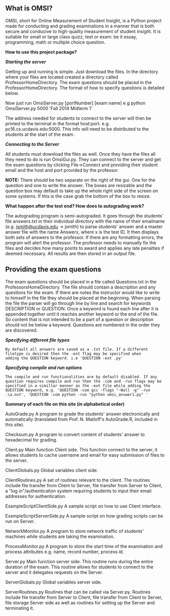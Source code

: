 
<h2>What is OMSI?</h2>

OMSI, short for Online Measurement of Student Insight, is a Python project made for conducting and grading examinations in a manner that is
both secure and conducive to high-quality measurement of student insight. It is suitable for small or large class quizz, test or exam:
be it essay, programming, math or multiple choice question.

<b>How to use this project package?</b>

<b><i>Starting the server</i></b>

Getting up and running is simple. Just download the files. In the directory where your files are located created a directory called ProfessorHomeDirectory. The exam questions should be placed in the ProfessorHomeDirectory. The format of how to specify questions is detailed below. 

Now just run OmsiServer.py [portNumber] [exam name] e.g python OmsiServer.py 5000 'Fall 2014 Midterm 1'

The address needed for students to connect to the server will then be printed to the terminal in the format host:port. e.g. pc16.cs.ucdavis.edu:5000. This info will need to be distributed to the students at the start of the exam. 

<b><i>Connecting to the Server</i></b>

All students must download the files as well. Once they have the files all they need to do is run OmsiGui.py. They can connect to the server and get the exam questions by clicking File->Connect and providing their student email and the host and port provided by the professor.

<b>NOTE:</b> There should be two separate on the right of the gui. One for the question and one to write the answer. The boxes are resizable and the question box may default to take up the whole right side of the screen on some systems. If this is the case grab the bottom of the box to resize.

<b>What happen after the test end? How does to autograding work?</b>

The autograding program is semi-autograded. It goes through the students' file answers.txt in their individual directory with the name of
their emailname (e.g. jsmith@ucdavis.edu -> jsmith) to parse students' answer and a master answer file with the name Answerx, where x is
the test ID. It then displays both sets of answers to the professor. If there are any formatting errors, the program will alert the
professor. The professor needs to manually fix the files and decides how many points to award and applies any
late penalties if deemed necessary. All results are then stored in an output file.


<h2>Providing the exam questions</h2>

  The exam questions should be placed in a file called Questions.txt in the ProfessorsHomeDirectory. The file should contain a description and any questions for the exam. If there are notes the instructor would like to write to himself in the file they should be placed at the beginning. When parsing the file the parser will go through line by line and search for keywords DESCRIPTION or QUESTION. Once a keyword is found each line after it is appended together until it reaches another keyword or the end of the file. So content that is not intended to be a part of a question or description should not be below a keyword. Questions are numbered in the order they are discovered.
  
  <b><i>Specifying different file types</i></b>
  
    By default all answers are saved as a .txt file. If a different filetype is desired then the -ext flag may be specified when 
    adding the QUESTION keyword. i.e 'QUESTION -ext .py'
    
  <b><i>Specifying compile and run options</i></b>
  
    The compile and run functionalities are by default disabled. If any question requires compile and run then the -com and -run flags may be specified in a simillar manner as the -ext file while adding the QUESTION keyword, e.g. 'QUESTION -com gcc -flags "-Wall -g" -run .\a.out', 'QUESTION -com python -run "python omsi_answer1.py" '
    
    
<b>Summary of each file on this site (in alphabetical order)</b>

AutoGrade.py
A program to grade the students' answer electronically and automatically (translated from Prof. N. Matloff's AutoGrade.R, included in this site).

Checksum.py
A program to convert content of students' answer to hexadecimal for grading.

Client.py
Main function Client side. This function connect to the server, it allows students to cache username and email for easy submission of files to the server.

ClientGlobals.py
Global variables client side.

ClientRoutines.py
A set of routines relevant to the client. The routines include file transfer from Client to Server, file transfer from Server to Client,
a "log in"/authentication system requiring students to input their email addresses for authentication.

ExampleScriptClientSide.py
A sample script on how to use Client interface.

ExampleScriptServerSide.py
A sample script on how grading scripts can be run on Server.

NetworkMonitor.py
A program to store network traffic of students' machines while students are taking the examination.

ProcessMonitor.py
A program to store the start time of the examination and process attributes e.g. name, record number, process id.

Server.py
Main function server side. This routine runs during the entire duration of the exam. This routine allows for
students to connect to the server and it delegates requests on the Server.

ServerGlobals.py
Global variables server side.

ServerRoutines.py
Routines that can be called via Server.py. Routines include file transfer from Server to Client, file transfer from Client to Server, file storage Server side
as well as routines for setting up the Server and terminating it.
